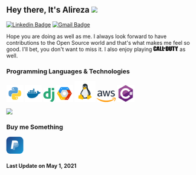 ## Hey there, It's Alireza <img src="https://media.giphy.com/media/hvRJCLFzcasrR4ia7z/giphy.gif" width="25px">

[![Linkedin Badge](https://img.shields.io/badge/-Linkedin-blue?style=flat-square&logo=Linkedin&logoColor=white&link=https://www.linkedin.com/in/ali-reza-yahyapour-18b896164/)](https://www.linkedin.com/in/ali-reza-yahyapour-18b896164/) [![Gmail Badge](https://img.shields.io/badge/-Gmail-c14438?style=flat-square&logo=Gmail&logoColor=white&link=mailto:lnxpylnxpy@gmail.com)](mailto:lnxpylnxpy@gmail.com)

Hope you are doing as well as me. I always look forward to have contributions to the Open Source world and that's what makes me feel so good. I'll bet, you don't want to miss it. I also enjoy playing <img src="https://github.com/lnxpy/lnxpy/blob/main/icons/call.svg" width="65"> as well.

### Programming Languages & Technologies
<img src="https://github.com/lnxpy/lnxpy/blob/main/icons/python.svg" width="45"> <img src="https://github.com/lnxpy/lnxpy/blob/main/icons/docker.svg" width="45"> <img src="https://github.com/lnxpy/lnxpy/blob/main/icons/django%20(1).svg" width="29"> <img src="https://github.com/lnxpy/lnxpy/blob/main/icons/google-cloud-platform.svg" width="45"> <img src="https://github.com/lnxpy/lnxpy/blob/main/icons/linux.svg" width="55"> <img src="https://github.com/lnxpy/lnxpy/blob/main/icons/aws.svg" width="50"> <img src="https://github.com/lnxpy/lnxpy/blob/main/icons/csharp.svg" width="45">
 
<img src = "https://github-readme-stats.vercel.app/api/top-langs/?username=lnxpy&layout=compact" style="display:block">
<!--<img src = "https://github-readme-stats.vercel.app/api?username=lnxpy&show_icons=true&hide=[%22issues%22]" style="display:block">--!>

### Buy me Something
<img src="https://github.com/lnxpy/lnxpy/blob/main/icons/paypal.svg" width="45">

#### Last Update on May 1, 2021

